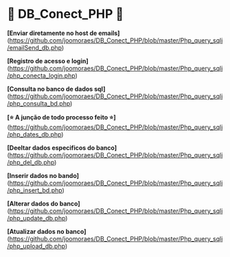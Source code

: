 # 🐘 DB_Conect_PHP 🐘 #

**[Enviar diretamente no host de emails]**(https://github.com/joomoraes/DB_Conect_PHP/blob/master/Php_query_sqli/emailSend_db.php)

**[Registro de acesso e login]**(https://github.com/joomoraes/DB_Conect_PHP/blob/master/Php_query_sqli/php_conecta_login.php)

**[Consulta no banco de dados sql]**(https://github.com/joomoraes/DB_Conect_PHP/blob/master/Php_query_sqli/php_consulta_bd.php)

**[⭐ A junção de todo processo feito ⭐]**(https://github.com/joomoraes/DB_Conect_PHP/blob/master/Php_query_sqli/php_dates_db.php)

**[Deeltar dados especificos do banco]**(https://github.com/joomoraes/DB_Conect_PHP/blob/master/Php_query_sqli/php_del_db.php)

**[Inserir dados no bando]**(https://github.com/joomoraes/DB_Conect_PHP/blob/master/Php_query_sqli/php_insert_bd.php)

**[Alterar dados do banco]**(https://github.com/joomoraes/DB_Conect_PHP/blob/master/Php_query_sqli/php_update_db.php)

**[Atualizar dados no banco]**(https://github.com/joomoraes/DB_Conect_PHP/blob/master/Php_query_sqli/php_upload_db.php)




